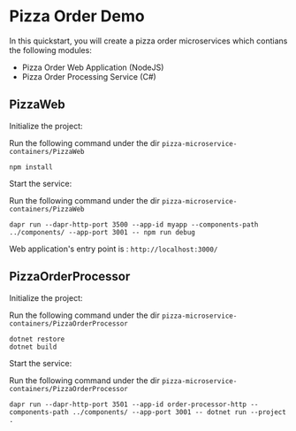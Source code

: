 # Pizza Order Demo

In this quickstart, you will create a pizza order microservices which contians the following modules:
* Pizza Order Web Application (NodeJS)
* Pizza Order Processing Service (C#)

## PizzaWeb

Initialize the project:

Run the following command under the dir `pizza-microservice-containers/PizzaWeb`

```
npm install
```

Start the service:

Run the following command under the dir `pizza-microservice-containers/PizzaWeb`
```
dapr run --dapr-http-port 3500 --app-id myapp --components-path ../components/ --app-port 3001 -- npm run debug
```

Web application's entry point is : `http://localhost:3000/`

## PizzaOrderProcessor

Initialize the project:

Run the following command under the dir `pizza-microservice-containers/PizzaOrderProcessor`

```
dotnet restore
dotnet build
```

Start the service:

Run the following command under the dir `pizza-microservice-containers/PizzaOrderProcessor`
```
dapr run --dapr-http-port 3501 --app-id order-processor-http --components-path ../components/ --app-port 3001 -- dotnet run --project .
```